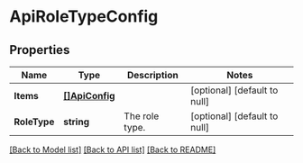 # ApiRoleTypeConfig

## Properties
Name | Type | Description | Notes
------------ | ------------- | ------------- | -------------
**Items** | [**[]ApiConfig**](ApiConfig.md) |  | [optional] [default to null]
**RoleType** | **string** | The role type. | [optional] [default to null]

[[Back to Model list]](../README.md#documentation-for-models) [[Back to API list]](../README.md#documentation-for-api-endpoints) [[Back to README]](../README.md)


